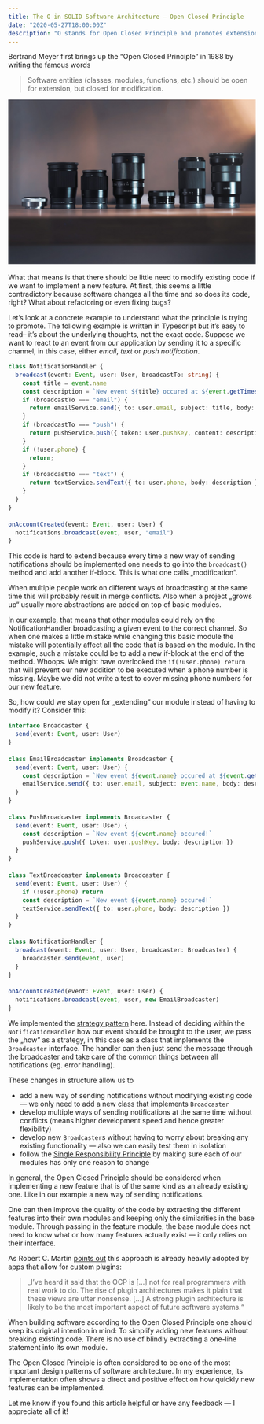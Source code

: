 ```yaml
---
title: The O in SOLID Software Architecture — Open Closed Principle
date: "2020-05-27T18:00:00Z"
description: "O stands for Open Closed Principle and promotes extension over modification."
---
```


Bertrand Meyer first brings up the “Open Closed Principle” in 1988 by writing the famous words

> Software entities (classes, modules, functions, etc.) should be open for extension, but closed for modification.

![We don’t need to screw open our camera if we can just extend it with a new lens. (by Lucas Favre)](./lenses.jpg)

What that means is that there should be little need to modify existing code if we want to implement a new feature. At first, this seems a little contradictory because software changes all the time and so does its code, right? What about refactoring or even fixing bugs?

Let’s look at a concrete example to understand what the principle is trying to promote. The following example is written in Typescript but it’s easy to read– it’s about the underlying thoughts, not the exact code. Suppose we want to react to an event from our application by sending it to a specific channel, in this case, either *email*, *text* or *push notification*.

```ts
class NotificationHandler {
  broadcast(event: Event, user: User, broadcastTo: string) {
    const title = event.name
    const description = `New event ${title} occured at ${event.getTimestamp()}`
    if (broadcastTo === "email") {
      return emailService.send({ to: user.email, subject: title, body: description })
    }
    if (broadcastTo === "push") {
      return pushService.push({ token: user.pushKey, content: description })
    }
    if (!user.phone) {
      return;
    }
    if (broadcastTo === "text") {
      return textService.sendText({ to: user.phone, body: description })
    }
  }
}

onAccountCreated(event: Event, user: User) {
  notifications.broadcast(event, user, "email")
}
```

This code is hard to extend because every time a new way of sending notifications should be implemented one needs to go into the `broadcast()` method and add another if-block. This is what one calls „modification“.

When multiple people work on different ways of broadcasting at the same time this will probably result in merge conflicts. Also when a project „grows up“ usually more abstractions are added on top of basic modules.

In our example, that means that other modules could rely on the NotificationHandler broadcasting a given event to the correct channel. So when one makes a little mistake while changing this basic module the mistake will potentially affect all the code that is based on the module. In the example, such a mistake could be to add a new if-block at the end of the method. Whoops. We might have overlooked the `if(!user.phone) return` that will prevent our new addition to be executed when a phone number is missing. Maybe we did not write a test to cover missing phone numbers for our new feature.

So, how could we stay open for „extending“ our module instead of having to modify it? Consider this:

```ts
interface Broadcaster {
  send(event: Event, user: User)
}

class EmailBroadcaster implements Broadcaster {
  send(event: Event, user: User) {
    const description = `New event ${event.name} occured at ${event.getTimestamp()}`
    emailService.send({ to: user.email, subject: event.name, body: description })
  }
}

class PushBroadcaster implements Broadcaster {
  send(event: Event, user: User) {
    const description = `New event ${event.name} occured!`
    pushService.push({ token: user.pushKey, body: description })
  }
}

class TextBroadcaster implements Broadcaster {
  send(event: Event, user: User) {
    if (!user.phone) return
    const description = `New event ${event.name} occured!`
    textService.sendText({ to: user.phone, body: description })
  }
}

class NotificationHandler {
  broadcast(event: Event, user: User, broadcaster: Broadcaster) {
    broadcaster.send(event, user)
  }
}

onAccountCreated(event: Event, user: User) {
  notifications.broadcast(event, user, new EmailBroadcaster)
}
```

We implemented the [strategy pattern](https://sourcemaking.com/design_patterns/strategy) here. Instead of deciding within the `NotificationHandler` how our event should be brought to the user, we pass the „how“ as a strategy, in this case as a class that implements the `Broadcaster` interface. The handler can then just send the message through the broadcaster and take care of the common things between all notifications (eg. error handling).

These changes in structure allow us to

- add a new way of sending notifications without modifying existing code — we only need to add a new class that implements `Broadcaster`
- develop multiple ways of sending notifications at the same time without conflicts (means higher development speed and hence greater flexibility)
- develop new `Broadcaster`s without having to worry about breaking any existing functionality — also we can easily test them in isolation
- follow the [Single Responsibility Principle](/the-s-in-solid) by making sure each of our modules has only one reason to change

In general, the Open Closed Principle should be considered when implementing a new feature that is of the same kind as an already existing one. Like in our example a new way of sending notifications.

One can then improve the quality of the code by extracting the different features into their own modules and keeping only the similarities in the base module. Through passing in the feature module, the base module does not need to know what or how many features actually exist — it only relies on their interface.

As Robert C. Martin [points out](https://blog.cleancoder.com/uncle-bob/2014/05/12/TheOpenClosedPrinciple.html) this approach is already heavily adopted by apps that allow for custom plugins:

> „I’ve heard it said that the OCP is […] not for real programmers with real work to do. The rise of plugin architectures makes it plain that these views are utter nonsense. […] A strong plugin architecture is likely to be the most important aspect of future software systems.“

When building software according to the Open Closed Principle one should keep its original intention in mind: To simplify adding new features without breaking existing code. There is no use of blindly extracting a one-line statement into its own module.

The Open Closed Principle is often considered to be one of the most important design patterns of software architecture. In my experience, its implementation often shows a direct and positive effect on how quickly new features can be implemented.

Let me know if you found this article helpful or have any feedback — I appreciate all of it!
